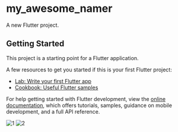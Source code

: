 # my_awesome_namer

A new Flutter project.

## Getting Started

This project is a starting point for a Flutter application.

A few resources to get you started if this is your first Flutter project:

- [Lab: Write your first Flutter app](https://docs.flutter.dev/get-started/codelab)
- [Cookbook: Useful Flutter samples](https://docs.flutter.dev/cookbook)

For help getting started with Flutter development, view the
[online documentation](https://docs.flutter.dev/), which offers tutorials,
samples, guidance on mobile development, and a full API reference.


![1](https://github.com/meraamine/my_awesome_namer/assets/63201349/fb4c1235-a118-4893-8add-5ebcc453d350)
![2](https://github.com/meraamine/my_awesome_namer/assets/63201349/317ce176-2dc5-439f-a463-4457b21422e1)
